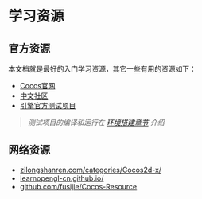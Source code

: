 # 学习资源

## 官方资源

本文档就是最好的入门学习资源，其它一些有用的资源如下：

- [Cocos官网](http://www.cocos.com/)
- [中文社区](http://forum.cocos.com/)
- [引擎官方测试项目](https://github.com/cocos2d/cocos2d-x/tree/cocos2d-x-3.16/tests)

> _测试项目的编译和运行在 [环境搭建章节](../installation/index.md) 介绍_

## 网络资源

- [zilongshanren.com/categories/Cocos2d-x/](https://zilongshanren.com/categories/Cocos2d-x/)
- [learnopengl-cn.github.io/](https://learnopengl-cn.github.io/)
- [github.com/fusijie/Cocos-Resource](https://github.com/fusijie/Cocos-Resource)